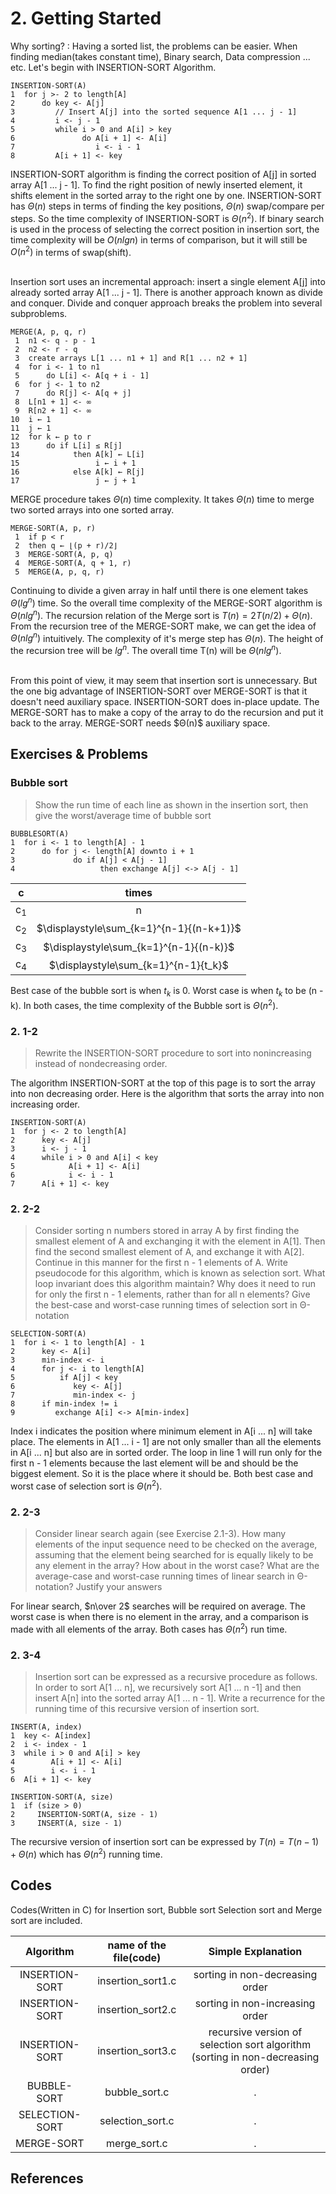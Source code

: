 
# 2. Getting Started   

Why sorting? : Having a sorted list, the problems can be easier. When finding median(takes constant time), Binary search, Data compression ... etc. Let's begin with INSERTION-SORT Algorithm.  

 ```
 INSERTION-SORT(A)
 1  for j >- 2 to length[A]
 2      do key <- A[j]
 3         // Insert A[j] into the sorted sequence A[1 ... j - 1]
 4         i <- j - 1
 5         while i > 0 and A[i] > key
 6               do A[i + 1] <- A[i]
 7                  i <- i - 1
 8         A[i + 1] <- key
 ```
INSERTION-SORT algorithm is finding the correct position of A[j] in sorted array A[1 ... j - 1]. To find the right position of newly inserted element, it shifts element in the sorted array to the right one by one. INSERTION-SORT has $Θ(n)$ steps in terms of finding the key positions, $Θ(n)$ swap/compare per steps. So the time complexity of INSERTION-SORT is $Θ(n^2)$. If binary search is used in the process of selecting the correct position in insertion sort, the time complexity will be $O(n lgn)$ in terms of comparison, but it will still be $O(n^2)$ in terms of swap(shift).  

<br>
Insertion sort uses an incremental approach: insert a single element A[j] into already sorted array A[1 ... j - 1]. There is another approach known as divide and conquer. Divide and conquer approach breaks the problem into several subproblems.  
 
 ```
 MERGE(A, p, q, r)
  1  n1 <- q - p - 1
  2  n2 <- r - q
  3  create arrays L[1 ... n1 + 1] and R[1 ... n2 + 1]
  4  for i <- 1 to n1
  5      do L[i] <- A[q + i - 1]
  6  for j <- 1 to n2
  7      do R[j] <- A[q + j]
  8  L[n1 + 1] <- ∞
  9  R[n2 + 1] <- ∞
 10  i ← 1 
 11  j ← 1 
 12  for k ← p to r
 13      do if L[i] ≤ R[j] 
 14            then A[k] ← L[i] 
 15                 i ← i + 1 
 16            else A[k] ← R[j] 
 17                 j ← j + 1
 ```
 
MERGE procedure takes $Θ(n)$ time complexity. It takes $Θ(n)$ time to merge two sorted arrays into one sorted array.  

 ```
 MERGE-SORT(A, p, r) 
  1  if p < r
  2  then q ← ⌊(p + r)/2⌋
  3  MERGE-SORT(A, p, q) 
  4  MERGE-SORT(A, q + 1, r) 
  5  MERGE(A, p, q, r)
 ```
Continuing to divide a given array in half until there is one element takes $Θ(lg^n)$ time. So the overall time complexity of the MERGE-SORT algorithm is $Θ(n lg^n)$. The recursion relation of the Merge sort is $T(n) = 2T(n/2) + Θ(n)$. From the recursion tree of the MERGE-SORT make, we can get the idea of $Θ(n lg^n)$ intuitively. The complexity of it's merge step has $Θ(n)$. The height of the recursion tree will be $lg^n$. The overall time T(n) will be $Θ(n lg^n)$.  

<br>
From this point of view, it may seem that insertion sort is unnecessary. But the one big advantage of INSERTION-SORT over MERGE-SORT is that it doesn't need auxiliary space. INSERTION-SORT does in-place update. The MERGE-SORT has to make a copy of the array to do the recursion and put it back to the array. MERGE-SORT needs $Θ(n)$ auxiliary space.  

## Exercises & Problems

### Bubble sort
> Show the run time of each line as shown in the insertion sort, then give the worst/average time of bubble sort
 ```
 BUBBLESORT(A)
 1  for i <- 1 to length[A] - 1
 2      do for j <- length[A] downto i + 1
 3             do if A[j] < A[j - 1] 
 4                   then exchange A[j] <-> A[j - 1]
 ```

|c|times|  
| :---: | :------: |
| c<sub>1</sub> | n |  
| c<sub>2</sub> | $\displaystyle\sum_{k=1}^{n-1}{(n-k+1)}$ |  
| c<sub>3</sub> | $\displaystyle\sum_{k=1}^{n-1}{(n-k)}$ |  
| c<sub>4</sub> | $\displaystyle\sum_{k=1}^{n-1}{t_k}$ |  

Best case of the bubble sort is when $t_k$ is 0. Worst case is when $t_k$ to be (n - k). In both cases, the time complexity of the Bubble sort is $Θ(n^2)$.  

### 2. 1-2
> Rewrite the INSERTION-SORT procedure to sort into nonincreasing instead of nondecreasing order. 

The algorithm INSERTION-SORT at the top of this page is to sort the array into non decreasing order. Here is the algorithm that sorts the array into non increasing order.
 ```
 INSERTION-SORT(A)
 1  for j <- 2 to length[A]
 2      key <- A[j]
 3      i <- j - 1
 4      while i > 0 and A[i] < key
 5            A[i + 1] <- A[i]
 6            i <- i - 1
 7      A[i + 1] <- key
 ```
     
### 2. 2-2
> Consider sorting n numbers stored in array A by first finding the smallest element of A and exchanging it with the element in A[1]. Then find the second smallest element of A, and exchange it with A[2]. Continue in this manner for the first n - 1 elements of A. Write pseudocode for this algorithm, which is known as selection sort. What loop invariant does this algorithm maintain? Why does it need to run for only the first n - 1 elements, rather than for all n elements? Give the best-case and worst-case running times of selection sort in Θ-notation

 ``` 
 SELECTION-SORT(A)
 1  for i <- 1 to length[A] - 1
 2      key <- A[i]
 3      min-index <- i
 4      for j <- i to length[A]
 5          if A[j] < key
 6             key <- A[j]
 7             min-index <- j
 8      if min-index != i
 9         exchange A[i] <-> A[min-index]
 ```

Index i indicates the position where minimum element in A[i ... n] will take place. The elements in A[1 ... i - 1] are not only smaller than all the elements in A[i ... n] but also are in sorted order. The loop in line 1 will run only for the first n - 1 elements because the last element will be and should be the biggest element. So it is the place where it should be. Both best case and worst case of selection sort is $Θ(n^2)$.  

### 2. 2-3
> Consider linear search again (see Exercise 2.1-3). How many elements of the input sequence need to be checked on the average, assuming that the element being searched for is equally likely to be any element in the array? How about in the worst case? What are the average-case and worst-case running times of linear search in Θ-notation? Justify your answers

For linear search, $n\over 2$ searches will be required on average. The worst case is when there is no element in the array, and a comparison is made with all elements of the array. Both cases has $Θ(n^2)$ run time.  

### 2. 3-4
> Insertion sort can be expressed as a recursive procedure as follows. In order to sort A[1 ... n], we recursively sort A[1 ... n -1] and then insert A[n] into the sorted array A[1 ... n - 1]. Write a recurrence for the running time of this recursive version of insertion sort.  
 
 ```
 INSERT(A, index)
 1  key <- A[index]
 2  i <- index - 1
 3  while i > 0 and A[i] > key
 4        A[i + 1] <- A[i]
 5        i <- i - 1
 6  A[i + 1] <- key
 
 INSERTION-SORT(A, size)
 1  if (size > 0)
 2     INSERTION-SORT(A, size - 1)
 3     INSERT(A, size - 1)
 ```
The recursive version of insertion sort can be expressed by $T(n) = T(n - 1) + Θ(n)$ which has $Θ(n^2)$ running time.  

## Codes

Codes(Written in C) for Insertion sort, Bubble sort Selection sort and Merge sort are included.  

| Algorithm | name of the file(code) | Simple Explanation |
| :---: | :---: | :---: |
| INSERTION-SORT | insertion_sort1.c | sorting in non-decreasing order |
| INSERTION-SORT | insertion_sort2.c | sorting in non-increasing order |
| INSERTION-SORT | insertion_sort3.c | recursive version of selection sort algorithm (sorting in non-decreasing order) |
| BUBBLE-SORT | bubble_sort.c | . |
| SELECTION-SORT | selection_sort.c | . |
| MERGE-SORT | merge_sort.c | . |

## References
